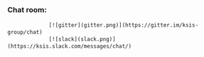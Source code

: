 ### Chat room:

                 [![gitter](gitter.png)](https://gitter.im/ksis-group/chat)
                 [![slack](slack.png)](https://ksis.slack.com/messages/chat/) 
